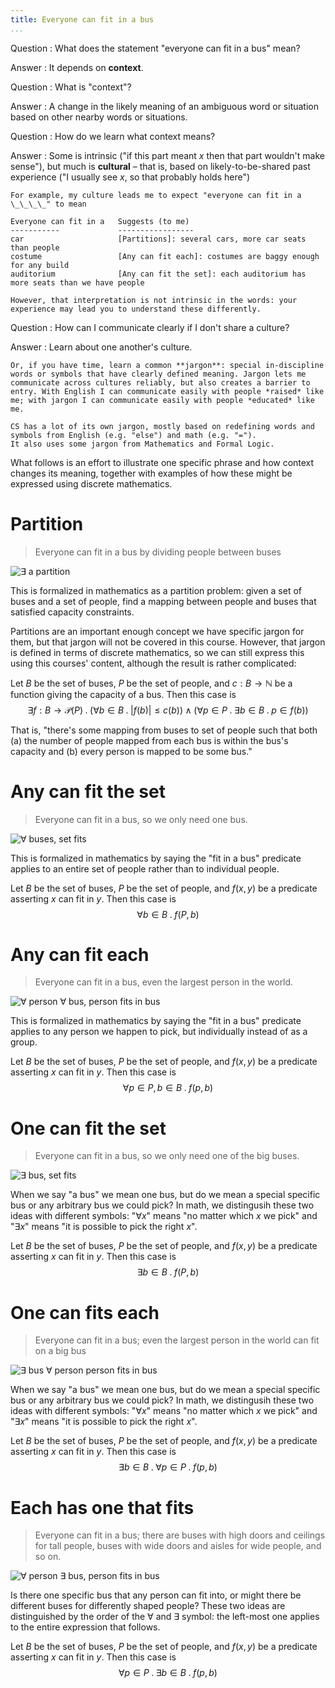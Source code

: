 ```yaml
---
title: Everyone can fit in a bus
...
```


Question
:   What does the statement "everyone can fit in a bus" mean?

Answer
:   It depends on **context**.

Question
:   What is "context"?

Answer
:   A change in the likely meaning of an ambiguous word or situation based on other nearby words or situations.

Question
:   How do we learn what context means?

Answer
:   Some is intrinsic ("if this part meant $x$ then that part wouldn't make sense"), but much is **cultural** – that is, based on likely-to-be-shared past experience ("I usually see $x$, so that probably holds here")
    
    For example, my culture leads me to expect "everyone can fit in a \_\_\_\_" to mean

    Everyone can fit in a   Suggests (to me)
    -----------             -----------------
    car                     [Partitions]: several cars, more car seats than people
    costume                 [Any can fit each]: costumes are baggy enough for any build
    auditorium              [Any can fit the set]: each auditorium has more seats than we have people

    However, that interpretation is not intrinsic in the words: your experience may lead you to understand these differently.

Question
:   How can I communicate clearly if I don't share a culture?

Answer
:   Learn about one another's culture.

    Or, if you have time, learn a common **jargon**: special in-discipline words or symbols that have clearly defined meaning. Jargon lets me communicate across cultures reliably, but also creates a barrier to entry. With English I can communicate easily with people *raised* like me; with jargon I can communicate easily with people *educated* like me.
    
    CS has a lot of its own jargon, mostly based on redefining words and symbols from English (e.g. "else") and math (e.g. "=").
    It also uses some jargon from Mathematics and Formal Logic.

What follows is an effort to illustrate one specific phrase and how context changes its meaning, together with examples of how these might be expressed using discrete mathematics.

# Partition

> Everyone can fit in a bus by dividing people between buses

![∃ a partition](files/bus-1.svg)

This is formalized in mathematics as a partition problem:
given a set of buses and a set of people,
find a mapping between people and buses that satisfied capacity constraints.

Partitions are an important enough concept we have specific jargon for them, but that jargon will not be covered in this course.
However, that jargon is defined in terms of discrete mathematics, so we can still express this using this courses' content, although the result is rather complicated:

Let $B$ be the set of buses, $P$ be the set of people, and $c : B \rightarrow \mathbb N$ be a function giving the capacity of a bus. 
Then this case is
$$
\exists f : B \rightarrow \mathcal P(P) \;.\;
\Big(\forall b \in B \;.\; \big|f(b)\big| \le c(b)\Big)
\land
\big(\forall p \in P \;.\; \exists b \in B \;.\; p \in f(b)\big)
$$

That is, "there's some mapping from buses to set of people
such that both
(a) the number of people mapped from each bus is within the bus's capacity
and (b) every person is mapped to be some bus."



# Any can fit the set

> Everyone can fit in a bus, so we only need one bus.

![∀ buses, set fits](files/bus-3.svg)

This is formalized in mathematics by saying the "fit in a bus" predicate applies to an entire set of people rather than to individual people.

Let $B$ be the set of buses, $P$ be the set of people, and $f(x,y)$ be a predicate asserting $x$ can fit in $y$.
Then this case is $$\forall b \in B \;.\; f(P,b)$$

# Any can fit each

> Everyone can fit in a bus, even the largest person in the world.

![∀ person ∀ bus, person fits in bus](files/bus-4.svg)

This is formalized in mathematics by saying the "fit in a bus" predicate applies to any person we happen to pick, but individually instead of as a group.

Let $B$ be the set of buses, $P$ be the set of people, and $f(x,y)$ be a predicate asserting $x$ can fit in $y$.
Then this case is $$\forall p \in P, b \in B \;.\; f(p,b)$$

# One can fit the set

> Everyone can fit in a bus, so we only need one of the big buses.

![∃ bus, set fits](files/bus-2.svg)

When we say "a bus" we mean one bus, but do we mean a special specific bus or any arbitrary bus we could pick? In math, we distingusih these two ideas with different symbols: "$\forall x$" means "no matter which $x$ we pick"
and "$\exists x$" means "it is possible to pick the right $x$".

Let $B$ be the set of buses, $P$ be the set of people, and $f(x,y)$ be a predicate asserting $x$ can fit in $y$.
Then this case is $$\exists b \in B \;.\; f(P,b)$$

# One can fits each

> Everyone can fit in a bus; even the largest person in the world can fit on a big bus

![∃ bus ∀ person person fits in bus](files/bus-5.svg)

When we say "a bus" we mean one bus, but do we mean a special specific bus or any arbitrary bus we could pick? In math, we distingusih these two ideas with different symbols: "$\forall x$" means "no matter which $x$ we pick"
and "$\exists x$" means "it is possible to pick the right $x$".

Let $B$ be the set of buses, $P$ be the set of people, and $f(x,y)$ be a predicate asserting $x$ can fit in $y$.
Then this case is $$\exists b \in B \;.\; \forall p \in P \;.\; f(p,b)$$

# Each has one that fits

> Everyone can fit in a bus; there are buses with high doors and ceilings for tall people, buses with wide doors and aisles for wide people, and so on.

![∀ person ∃ bus, person fits in bus](files/bus-6.svg)

Is there one specific bus that any person can fit into, or might there be different buses for differently shaped people? These two ideas are distinguished by the order of the $\forall$ and $\exists$ symbol: the left-most one applies to the entire expression that follows.

Let $B$ be the set of buses, $P$ be the set of people, and $f(x,y)$ be a predicate asserting $x$ can fit in $y$.
Then this case is $$\forall p \in P \;.\; \exists b \in B \;.\; f(p,b)$$
